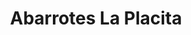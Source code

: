 ---
title: "Abarrotes La Placita"
url: /colonia-6-de-enero/abarrotes-la-placita/
shop: Lebensmittel
---
